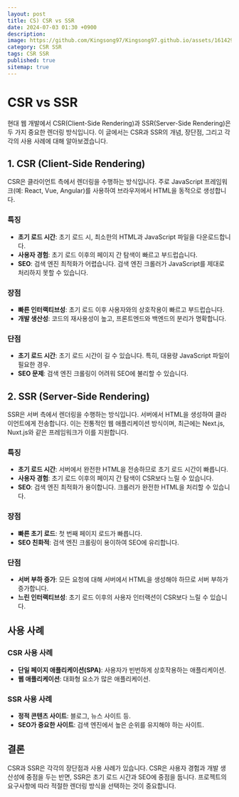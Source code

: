 ```yaml
---
layout: post
title: CS) CSR vs SSR
date: 2024-07-03 01:30 +0900
description:
image: https://github.com/Kingsong97/Kingsong97.github.io/assets/161429740/edd4742f-109d-4d64-bc31-90c5da6a1f21
category: CSR SSR
tags: CSR SSR
published: true
sitemap: true
---
```


# CSR vs SSR

현대 웹 개발에서 CSR(Client-Side Rendering)과 SSR(Server-Side Rendering)은 두 가지 중요한 렌더링 방식입니다. 이 글에서는 CSR과 SSR의 개념, 장단점, 그리고 각각의 사용 사례에 대해 알아보겠습니다.

## 1. CSR (Client-Side Rendering)

CSR은 클라이언트 측에서 렌더링을 수행하는 방식입니다. 주로 JavaScript 프레임워크(예: React, Vue, Angular)를 사용하여 브라우저에서 HTML을 동적으로 생성합니다.

### 특징

- **초기 로드 시간**: 초기 로드 시, 최소한의 HTML과 JavaScript 파일을 다운로드합니다.
- **사용자 경험**: 초기 로드 이후의 페이지 간 탐색이 빠르고 부드럽습니다.
- **SEO**: 검색 엔진 최적화가 어렵습니다. 검색 엔진 크롤러가 JavaScript를 제대로 처리하지 못할 수 있습니다.

### 장점

- **빠른 인터랙티브성**: 초기 로드 이후 사용자와의 상호작용이 빠르고 부드럽습니다.
- **개발 생산성**: 코드의 재사용성이 높고, 프론트엔드와 백엔드의 분리가 명확합니다.

### 단점

- **초기 로드 시간**: 초기 로드 시간이 길 수 있습니다. 특히, 대용량 JavaScript 파일이 필요한 경우.
- **SEO 문제**: 검색 엔진 크롤링이 어려워 SEO에 불리할 수 있습니다.

## 2. SSR (Server-Side Rendering)

SSR은 서버 측에서 렌더링을 수행하는 방식입니다. 서버에서 HTML을 생성하여 클라이언트에게 전송합니다. 이는 전통적인 웹 애플리케이션 방식이며, 최근에는 Next.js, Nuxt.js와 같은 프레임워크가 이를 지원합니다.

### 특징

- **초기 로드 시간**: 서버에서 완전한 HTML을 전송하므로 초기 로드 시간이 빠릅니다.
- **사용자 경험**: 초기 로드 이후의 페이지 간 탐색이 CSR보다 느릴 수 있습니다.
- **SEO**: 검색 엔진 최적화가 용이합니다. 크롤러가 완전한 HTML을 처리할 수 있습니다.

### 장점

- **빠른 초기 로드**: 첫 번째 페이지 로드가 빠릅니다.
- **SEO 친화적**: 검색 엔진 크롤링이 용이하여 SEO에 유리합니다.

### 단점

- **서버 부하 증가**: 모든 요청에 대해 서버에서 HTML을 생성해야 하므로 서버 부하가 증가합니다.
- **느린 인터랙티브성**: 초기 로드 이후의 사용자 인터랙션이 CSR보다 느릴 수 있습니다.

## 사용 사례

### CSR 사용 사례

- **단일 페이지 애플리케이션(SPA)**: 사용자가 빈번하게 상호작용하는 애플리케이션.
- **웹 애플리케이션**: 대화형 요소가 많은 애플리케이션.

### SSR 사용 사례

- **정적 콘텐츠 사이트**: 블로그, 뉴스 사이트 등.
- **SEO가 중요한 사이트**: 검색 엔진에서 높은 순위를 유지해야 하는 사이트.

## 결론

CSR과 SSR은 각각의 장단점과 사용 사례가 있습니다. CSR은 사용자 경험과 개발 생산성에 중점을 두는 반면, SSR은 초기 로드 시간과 SEO에 중점을 둡니다. 프로젝트의 요구사항에 따라 적절한 렌더링 방식을 선택하는 것이 중요합니다.
